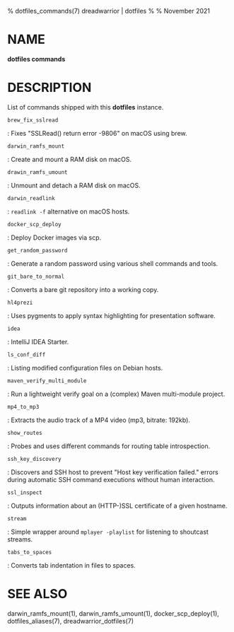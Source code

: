 % dotfiles_commands(7) dreadwarrior | dotfiles
%
% November 2021

# NAME

**dotfiles commands**

# DESCRIPTION

List of commands shipped with this **dotfiles** instance.

`brew_fix_sslread`

:   Fixes "SSLRead() return error -9806" on macOS using brew.

`darwin_ramfs_mount`

:   Create and mount a RAM disk on macOS.

`drawin_ramfs_umount`

:   Unmount and detach a RAM disk on macOS.

`darwin_readlink`

:   `readlink -f` alternative on macOS hosts.

`docker_scp_deploy`

:   Deploy Docker images via scp.

`get_random_password`

:   Generate a random password using various shell commands and tools.

`git_bare_to_normal`

:   Converts a bare git repository into a working copy.

`hl4prezi`

:   Uses pygments to apply syntax highlighting for presentation software.

`idea`

:   IntelliJ IDEA Starter.

`ls_conf_diff`

:   Listing modified configuration files on Debian hosts.

`maven_verify_multi_module`

:   Run a lightweight verify goal on a (complex) Maven multi-module project.

`mp4_to_mp3`

:   Extracts the audio track of a MP4 video (mp3, bitrate: 192kb).

`show_routes`

:   Probes and uses different commands for routing table introspection.

`ssh_key_discovery`

:   Discovers and SSH host to prevent "Host key verification failed." errors
    during automatic SSH command executions without human interaction.

`ssl_inspect`

:   Outputs information about an (HTTP-)SSL certificate of a given hostname.

`stream`

:   Simple wrapper around `mplayer -playlist` for listening to shoutcast streams.

`tabs_to_spaces`

:   Converts tab indentation in files to spaces.

# SEE ALSO

darwin_ramfs_mount(1), darwin_ramfs_umount(1), docker_scp_deploy(1), 
dotfiles_aliases(7), dreadwarrior_dotfiles(7)
